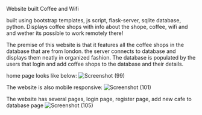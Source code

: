 Website built Coffee and Wifi 

built using bootstrap templates, js script, flask-server, sqlite database, python.
Displays coffee shops with info about the shope, coffee, wifi and and wether its possible to work remotely there!

The premise of this website is that it features all the coffee shops in the database that are from london.
the server connects to database and displays them neatly in organized fashion. 
The database is populated by the users that login and add coffee shops to the database and their details.

home page looks like below:
![Screenshot (99)](https://github.com/user-attachments/assets/c5e2d920-5872-4307-8c3f-e397f048bff6)

The website is also mobile responsive:
![Screenshot (101)](https://github.com/user-attachments/assets/81912a94-e816-418f-9378-b434b2501e35)

The website has several pages, login page, register page, add new cafe to database page
![Screenshot (105)](https://github.com/user-attachments/assets/4b4d4870-ef9c-4f5e-9022-5c95c3ef2b5e)
